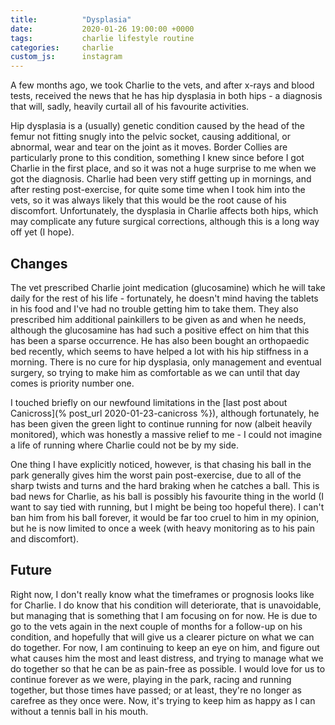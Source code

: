 ```yaml
---
title:          "Dysplasia"
date:           2020-01-26 19:00:00 +0000
tags:           charlie lifestyle routine
categories:     charlie
custom_js:      instagram
---
```


A few months ago, we took Charlie to the vets, and after x-rays and blood tests, received the news that he has hip dysplasia in both hips - a diagnosis that will, sadly, heavily curtail all of his favourite activities.

<!-- Read More -->

Hip dysplasia is a (usually) genetic condition caused by the head of the femur not fitting snugly into the pelvic socket, causing additional, or abnormal, wear and tear on the joint as it moves. Border Collies are particularly prone to this condition, something I knew since before I got Charlie in the first place, and so it was not a huge surprise to me when we got the diagnosis. Charlie had been very stiff getting up in mornings, and after resting post-exercise, for quite some time when I took him into the vets, so it was always likely that this would be the root cause of his discomfort. Unfortunately, the dysplasia in Charlie affects both hips, which may complicate any future surgical corrections, although this is a long way off yet (I hope).

## Changes

The vet prescribed Charlie joint medication (glucosamine) which he will take daily for the rest of his life - fortunately, he doesn't mind having the tablets in his food and I've had no trouble getting him to take them. They also prescribed him additional painkillers to be given as and when he needs, although the glucosamine has had such a positive effect on him that this has been a sparse occurrence. He has also been bought an orthopaedic bed recently, which seems to have helped a lot with his hip stiffness in a morning. There is no cure for hip dysplasia, only management and eventual surgery, so trying to make him as comfortable as we can until that day comes is priority number one.

I touched briefly on our newfound limitations in the [last post about Canicross](% post_url 2020-01-23-canicross %}), although fortunately, he has been given the green light to continue running for now (albeit heavily monitored), which was honestly a massive relief to me - I could not imagine a life of running where Charlie could not be by my side.

One thing I have explicitly noticed, however, is that chasing his ball in the park generally gives him the worst pain post-exercise, due to all of the sharp twists and turns and the hard braking when he catches a ball. This is bad news for Charlie, as his ball is possibly his favourite thing in the world (I want to say tied with running, but I might be being too hopeful there). I can't ban him from his ball forever, it would be far too cruel to him in my opinion, but he is now limited to once a week (with heavy monitoring as to his pain and discomfort).

<div class="instagram-container">
    <blockquote class="instagram-media" data-instgrm-captioned data-instgrm-version="6">
        <a href="https://www.instagram.com/p/BrJHeLRB6Au/" target="_blank"></a>
    </blockquote>
</div>

## Future

Right now, I don't really know what the timeframes or prognosis looks like for Charlie. I do know that his condition will deteriorate, that is unavoidable, but managing that is something that I am focusing on for now. He is due to go to the vets again in the next couple of months for a follow-up on his condition, and hopefully that will give us a clearer picture on what we can do together. For now, I am continuing to keep an eye on him, and figure out what causes him the most and least distress, and trying to manage what we do together so that he can be as pain-free as possible. I would love for us to continue forever as we were, playing in the park, racing and running together, but those times have passed; or at least, they're no longer as carefree as they once were. Now, it's trying to keep him as happy as I can without a tennis ball in his mouth.
